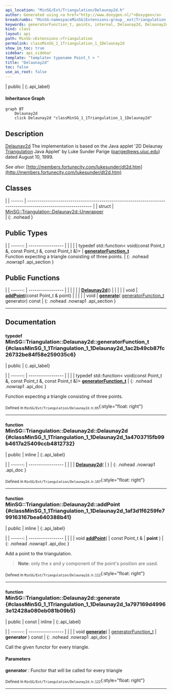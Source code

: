 ```yaml
---
api_location: "MinSG/Ext/Triangulation/Delaunay2d.h"
author: Generated using <a href="http://www.doxygen.nl/">Doxygen</a>
breadcrumbs: "MinSG:namespaceMinSG|Extensions:group__ext|Triangulation:namespaceMinSG_1_1Triangulation"
keywords: generatorFunction_t, points, internal, Delaunay2d, Delaunay2d, Delaunay2d, addPoint, generate
kind: class
layout: api
path: MinSG->Extensions->Triangulation
permalink: classMinSG_1_1Triangulation_1_1Delaunay2d
show_in_toc: true
sidebar: api_sidebar
template: "template< typename Point_t > "
title: "Delaunay2d"
toc: false
use_as_root: false
---
```


| public |
{:.api_label}

#### Inheritance Graph

```mermaid
graph BT
	Delaunay2d
	click Delaunay2d "classMinSG_1_1Triangulation_1_1Delaunay2d"
```

## Description



 [Delaunay2d](classMinSG_1_1Triangulation_1_1Delaunay2d) The implementation is based on the Java applet '2D Delaunay [Triangulation](namespaceMinSG_1_1Triangulation) Java Applet' by Luke Sunder Parige ([parige@ews.uiuc.edu](mailto:parige@ews.uiuc.edu)) dated August 10, 1999.

*See also*: [http://members.fortunecity.com/lukesunder/dt2d.htm](http://members.fortunecity.com/lukesunder/dt2d.htm)





## Classes

|
| ------ | ------------------------------------------------------------------------------------------------------------- | 
| struct | [MinSG::Triangulation::Delaunay2d::Unwrapper](structMinSG_1_1Triangulation_1_1Delaunay2d_1_1Unwrapper) <br/>  | 
{: .nohead }

## Public Types

|
| ------: | ----------------- |
|  | |
| typedef std::function< void(const Point_t &, const Point_t &, const Point_t &)> | **[generatorFunction_t](#classMinSG_1_1Triangulation_1_1Delaunay2d_1ac2b49cb87fc26732be84f58e259035c6)**  <br/> Function expecting a triangle consisting of three points. |
{: .nohead .nowrap1 .api_section }


## Public Functions

|
| ------: | ----------------- |
|  | |
|  | **[Delaunay2d](#classMinSG_1_1Triangulation_1_1Delaunay2d_1a4703715fb99b4617a25409ccb4812732)**() |
|  | |
| void | **[addPoint](#classMinSG_1_1Triangulation_1_1Delaunay2d_1af3d1f6259fe799163167bea640388b41)**(const Point_t & point) |
|  | |
| void | **[generate](#classMinSG_1_1Triangulation_1_1Delaunay2d_1a797169d49963e12428a080eb081b09b5)**( [generatorFunction_t](classMinSG_1_1Triangulation_1_1Delaunay2d#classMinSG_1_1Triangulation_1_1Delaunay2d_1ac2b49cb87fc26732be84f58e259035c6)  generator) const |
{: .nohead .nowrap1 .api_section }


-------------------------------------------------------------------

## Documentation

### <small>typedef</small><br/> MinSG::Triangulation::Delaunay2d::generatorFunction_t {#classMinSG_1_1Triangulation_1_1Delaunay2d_1ac2b49cb87fc26732be84f58e259035c6}

| public |
{:.api_label}

|
| ------: | ----------------- |
|  |
| typedef std::function< void(const Point_t &, const Point_t &, const Point_t &)> **[generatorFunction_t](#classMinSG_1_1Triangulation_1_1Delaunay2d_1ac2b49cb87fc26732be84f58e259035c6)**  |
{: .nohead .nowrap1 .api_doc }

Function expecting a triangle consisting of three points.





<sub>Defined in `MinSG/Ext/Triangulation/Delaunay2d.h:85`</sub>{:style="float: right"}

-------------------------------------------------------------------

### <small>function</small><br/> MinSG::Triangulation::Delaunay2d::Delaunay2d {#classMinSG_1_1Triangulation_1_1Delaunay2d_1a4703715fb99b4617a25409ccb4812732}

| public | inline |
{:.api_label}

|
| ------: | ----------------- |
|  |
|  **[Delaunay2d](#classMinSG_1_1Triangulation_1_1Delaunay2d_1a4703715fb99b4617a25409ccb4812732)**( |  ) |
{: .nohead .nowrap1 .api_doc }





<sub>Defined in `MinSG/Ext/Triangulation/Delaunay2d.h:107`</sub>{:style="float: right"}

-------------------------------------------------------------------

### <small>function</small><br/> MinSG::Triangulation::Delaunay2d::addPoint {#classMinSG_1_1Triangulation_1_1Delaunay2d_1af3d1f6259fe799163167bea640388b41}

| public | inline |
{:.api_label}

|
| ------: | ----------------- |
|  |
| void **[addPoint](#classMinSG_1_1Triangulation_1_1Delaunay2d_1af3d1f6259fe799163167bea640388b41)**( | const Point_t & | **point** ) |
{: .nohead .nowrap1 .api_doc }



Add a point to the triangulation.
> **Note**: only the x and y component of the point's position are used.






<sub>Defined in `MinSG/Ext/Triangulation/Delaunay2d.h:112`</sub>{:style="float: right"}

-------------------------------------------------------------------

### <small>function</small><br/> MinSG::Triangulation::Delaunay2d::generate {#classMinSG_1_1Triangulation_1_1Delaunay2d_1a797169d49963e12428a080eb081b09b5}

| public | const | inline |
{:.api_label}

|
| ------: | ----------------- |
|  |
| void **[generate](#classMinSG_1_1Triangulation_1_1Delaunay2d_1a797169d49963e12428a080eb081b09b5)**( |  [generatorFunction_t](classMinSG_1_1Triangulation_1_1Delaunay2d#classMinSG_1_1Triangulation_1_1Delaunay2d_1ac2b49cb87fc26732be84f58e259035c6)  | **generator** ) const |
{: .nohead .nowrap1 .api_doc }



Call the given functor for every triangle.


#### Parameters
**generator**
:  Functor that will be called for every triangle







<sub>Defined in `MinSG/Ext/Triangulation/Delaunay2d.h:122`</sub>{:style="float: right"}

-------------------------------------------------------------------

